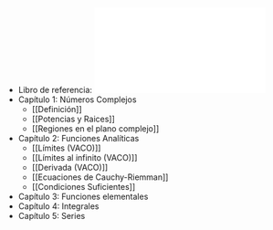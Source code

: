 - Libro de referencia: ![Variable Compleja y Aplicaciones 5ta edición](../assets/variable-compleja-y-aplicaciones-churchill_1724042312570_0.pdf)
- Capítulo 1: Números Complejos
	- [[Definición]]
	- [[Potencias y Raices]]
	- [[Regiones en el plano complejo]]
- Capítulo 2: Funciones Analíticas
	- [[Límites (VACO)]]
	- [[Límites al infinito (VACO)]]
	- [[Derivada (VACO)]]
	- [[Ecuaciones de Cauchy-Riemman]]
	- [[Condiciones Suficientes]]
- Capítulo 3: Funciones elementales
- Capítulo 4: Integrales
- Capítulo 5: Series